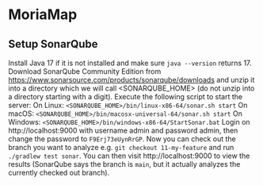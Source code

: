 # MoriaMap

## Setup SonarQube
Install Java 17 if it is not installed and make sure `java --version` returns 17.
Download SonarQube Community Edition from https://www.sonarsource.com/products/sonarqube/downloads
and unzip it into a directory which we will call <SONARQUBE_HOME>
(do not unzip into a directory starting with a digit).
Execute the following script to start the server:
On Linux: `<SONARQUBE_HOME>/bin/linux-x86-64/sonar.sh start`
On macOS: `<SONARQUBE_HOME>/bin/macosx-universal-64/sonar.sh start`
On Windows: `<SONARQUBE_HOME>/bin/windows-x86-64/StartSonar.bat`
Login on http://localhost:9000 with username admin and password admin, then
change the password to `F9Erj73eUynRrGP`.
Now you can check out the branch you want to analyze e.g. `git checkout 11-my-feature` and
run `./gradlew test sonar`. You can then visit http://localhost:9000 to view the results
(SonarQube says the branch is `main`, but it actually analyzes the currently checked out branch).
